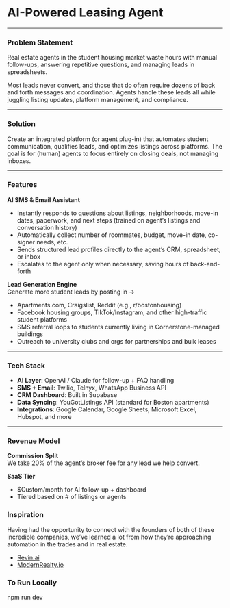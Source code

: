 # AI-Powered Leasing Agent

---

### Problem Statement 

Real estate agents in the student housing market waste hours with manual follow-ups, answering repetitive questions, and managing leads in spreadsheets.

Most leads never convert, and those that do often require dozens of back and forth messages and coordination. Agents handle these leads all while juggling listing updates, platform management, and compliance.

---

### Solution

Create an integrated platform (or agent plug-in) that automates student communication, qualifies leads, and optimizes listings across platforms. The goal is for (human) agents to focus entirely on closing deals, not managing inboxes.

---

### Features

**AI SMS & Email Assistant**  
- Instantly responds to questions about listings, neighborhoods, move-in dates, paperwork, and next steps (trained on agent’s listings and conversation history)  
- Automatically collect number of roommates, budget, move-in date, co-signer needs, etc.  
- Sends structured lead profiles directly to the agent’s CRM, spreadsheet, or inbox  
- Escalates to the agent only when necessary, saving hours of back-and-forth  

**Lead Generation Engine**  
Generate more student leads by posting in →  
- Apartments.com, Craigslist, Reddit (e.g., r/bostonhousing)  
- Facebook housing groups, TikTok/Instagram, and other high-traffic student platforms  
- SMS referral loops to students currently living in Cornerstone-managed buildings  
- Outreach to university clubs and orgs for partnerships and bulk leases  

---

### Tech Stack

- **AI Layer**: OpenAI / Claude for follow-up + FAQ handling  
- **SMS + Email**: Twilio, Telnyx, WhatsApp Business API  
- **CRM Dashboard**: Built in Supabase  
- **Data Syncing**: YouGotListings API (standard for Boston apartments) 
- **Integrations**: Google Calendar, Google Sheets, Microsoft Excel, Hubspot, and more 

---

### Revenue Model

**Commission Split**  
We take 20% of the agent’s broker fee for any lead we help convert.

**SaaS Tier**
- $Custom/month for AI follow-up + dashboard  
- Tiered based on # of listings or agents

### Inspiration
Having had the opportunity to connect with the founders of both of these incredible companies, we’ve learned a lot from how they’re approaching automation in the trades and in real estate.
- [Revin.ai](https://www.revin.ai/)  
- [ModernRealty.io](https://www.modernrealty.io/)

### To Run Locally 
npm run dev
